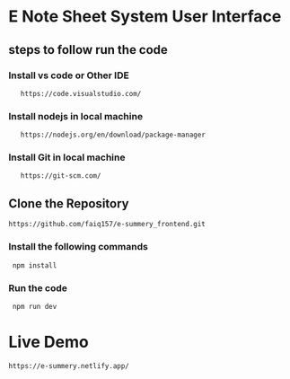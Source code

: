 # E Note Sheet System User Interface 
 ## steps to follow run the code
   ### Install vs code or Other IDE
       https://code.visualstudio.com/
   ### Install nodejs in local machine
       https://nodejs.org/en/download/package-manager
   ### Install Git in local machine
       https://git-scm.com/
## Clone the Repository
    https://github.com/faiq157/e-summery_frontend.git
  ### Install the following commands
     npm install
  ### Run the code
     npm run dev
# Live Demo
    https://e-summery.netlify.app/
  
  
